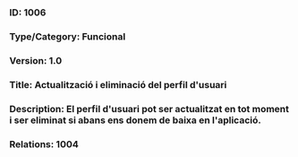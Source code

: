 ### ID: 1006
### Type/Category: Funcional
### Version: 1.0
### Title: Actualització i eliminació del perfil d'usuari
### Description: El perfil d'usuari pot ser actualitzat en tot moment i ser eliminat si abans ens donem de baixa en l'aplicació.
### Relations: 1004
